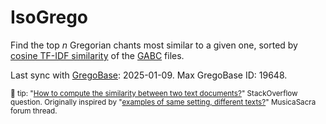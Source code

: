 # IsoGrego

Find the top *n* Gregorian chants most similar to a given one, sorted by [cosine TF-IDF similarity](https://nlp.stanford.edu/IR-book/html/htmledition/tf-idf-weighting-1.html) of the [GABC](https://gregobase.selapa.net/?page_id=53) files.

Last sync with [GregoBase](https://gregobase.selapa.net/): 2025-01-09. Max GregoBase ID: 19648.

<sup>🎩 tip: \"[How to compute the similarity between two text documents?](https://stackoverflow.com/a/8897648/1429450)\" StackOverflow question. Originally inspired by \"[examples of same setting, different texts?](https://forum.musicasacra.com/forum/discussion/19917/examples-of-same-setting-different-texts/p1)\" MusicaSacra forum thread.</sup>

